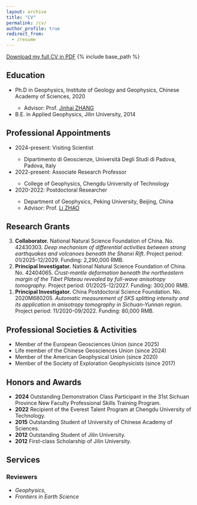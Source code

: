 ```yaml
---
layout: archive
title: "CV"
permalink: /cv/
author_profile: true
redirect_from:
  - /resume
---
```


<a href="../files/CV-YiLIN-012125.pdf" target="_blank" rel="noopener noreferrer"> Download my full CV in PDF</a>
{% include base_path %}

<h2>Education</h2>
<ul>
<li>Ph.D in Geophysics, Institute of Geology and Geophysics, Chinese Academy of Sciences, 2020</li>
  <ul>
  <li>Advisor: Prof. <a href="http://igg.cas.cn/sourcedb_igg_cas/cn/zjrck/201001/t20100119_2728795.html" target="_blank" rel="noopener noreferrer">Jinhai ZHANG</a></li>
  </ul>
<li>B.E. in Applied Geophysics, Jilin University, 2014</li>
</ul>



<h2>Professional Appointments</h2>
<ul>
<li>2024-present: Visiting Scientist</li>
  <ul>
  <li>Dipartimento di Geoscienze, Università Degli Studi di Padova, Padova, Italy</li>
  </ul>
<li>2022-present: Associate Research Professor</li>
  <ul>
  <li>College of Geophysics, Chengdu University of Technology</li>
  </ul>
<li>2020-2022: Postdoctoral Researcher</li>
  <ul>
  <li>Department of Geophysics, Peking University, Beijing, China</li>
  <li>Advisor: Prof. <a href="https://geophy.pku.edu.cn/people/zhaoli/" target="_blank" rel="noopener noreferrer">Li ZHAO</a></li>
  </ul>
</ul>

<h2>Research Grants</h2>
<ol reversed>
<li><strong>Collaborator.</strong> National Natural Science Foundation of China. No. 42430303. <i>Deep mechanism of differential activities between strong earthquakes and volcanoes beneath the Shanxi Rift</i>. Project period: 01/2025-12/2029. Funding: 2,290,000 RMB.</li>

<li><strong>Principal Investigator.</strong> National Natural Science Foundation of China. No. 42404065. <i>Crust-mantle deformation beneath the northeastern margin of the Tibet Plateau revealed by full-wave anisotropy tomography</i>. Project period: 01/2025-12/2027. Funding: 300,000 RMB.</li>

<li><strong>Principal Investigator.</strong> China Postdoctoral Science Foundation. No. 2020M680205. <i>Automatic measurement of SKS splitting intensity and its application in anisotropy tomography in Sichuan-Yunnan region</i>. Project period: 11/2020-09/2022. Funding: 80,000 RMB.</li>
</ol>
  


<h2>Professional Societies & Activities</h2>
<ul>
<li>Member of the European Geosciences Union (since 2025)</li>
<li>Life member of the Chinese Geosciences Union (since 2024)</li>
<li>Member of the American Geophysical Union (since 2020)</li>
<li>Member of the Society of Exploration Geophysicists (since 2017)</li>
</ul>

<h2>Honors and Awards</h2>
<ul>
<li><strong>2024</strong>	Outstanding Demonstration Class Participant in the 31st Sichuan Province New Faculty Professional Skills
Training Program.</li>
<li><strong>2022</strong>	Recipient of the Everest Talent Program at Chengdu University of Technology.</li>
<li><strong>2015</strong>	Outstanding Student of University of Chinese Academy of Sciences.</li>
<li><strong>2012</strong>	Outstanding Student of Jilin University.</li>
<li><strong>2012</strong>	First-class Scholarship of Jilin University.</li>
</ul>


<h2>Services</h2>
<h3>Reviewers</h3>
<ul>
<li><i>Geophysics</i>,</li>
<li><i>Frontiers in Earth Science</i></li>
</ul>


